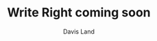 ---
layout: post
title: Write Right coming soon
enclosure: https://ia801504.us.archive.org/3/items/channel_trailer_mixdown/channel_trailer_mixdown.mp3
type: audio/mpeg
length: 3775002
author: Davis Land
summary: Write Right is a podcast about becoming great at writing and communication. Subscribe!
---